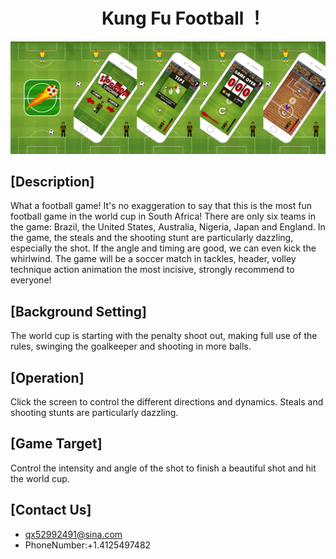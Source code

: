 #                        Kung Fu Football ！

![](https://github.com/lilaiwei1236/Lucky/blob/master/WorldShoot.png)

## [Description]

What a football game! It's no exaggeration to say that this is the most fun football game in the world cup in South Africa! There are only six teams in the game: Brazil, the United States, Australia, Nigeria, Japan and England. In the game, the steals and the shooting stunt are particularly dazzling, especially the shot. If the angle and timing are good, we can even kick the whirlwind. The game will be a soccer match in tackles, header, volley technique action animation the most incisive, strongly recommend to everyone!

## [Background Setting]

The world cup is starting with the penalty shoot out, making full use of the rules, swinging the goalkeeper and shooting in more balls.

## [Operation]

Click the screen to control the different directions and dynamics. Steals and shooting stunts are particularly dazzling.

## [Game Target]

Control the intensity and angle of the shot to finish a beautiful shot and hit the world cup.

## [Contact Us]

* qx52992491@sina.com
* PhoneNumber:+1.4125497482

